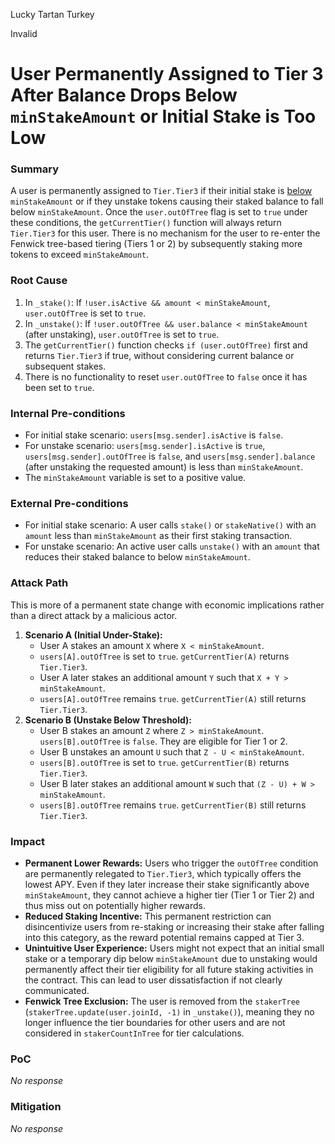 Lucky Tartan Turkey

Invalid

# User Permanently Assigned to Tier 3 After Balance Drops Below `minStakeAmount` or Initial Stake is Too Low

### Summary

A user is permanently assigned to `Tier.Tier3` if their initial stake is [below ](https://github.com/sherlock-audit/2025-05-layeredge/blob/main/edgen-staking/src/stake/LayerEdgeStaking.sol#L106)`minStakeAmount` or if they unstake tokens causing their staked balance to fall below `minStakeAmount`. Once the `user.outOfTree` flag is set to `true` under these conditions, the `getCurrentTier()` function will always return `Tier.Tier3` for this user. There is no mechanism for the user to re-enter the Fenwick tree-based tiering (Tiers 1 or 2) by subsequently staking more tokens to exceed `minStakeAmount`.


### Root Cause

1.  In `_stake()`: If `!user.isActive && amount < minStakeAmount`, `user.outOfTree` is set to `true`.
2.  In `_unstake()`: If `!user.outOfTree && user.balance < minStakeAmount` (after unstaking), `user.outOfTree` is set to `true`.
3.  The `getCurrentTier()` function checks `if (user.outOfTree)` first and returns `Tier.Tier3` if true, without considering current balance or subsequent stakes.
4.  There is no functionality to reset `user.outOfTree` to `false` once it has been set to `true`.


### Internal Pre-conditions

*   For initial stake scenario: `users[msg.sender].isActive` is `false`.
*   For unstake scenario: `users[msg.sender].isActive` is `true`, `users[msg.sender].outOfTree` is `false`, and `users[msg.sender].balance` (after unstaking the requested amount) is less than `minStakeAmount`.
*   The `minStakeAmount` variable is set to a positive value.

### External Pre-conditions

*   For initial stake scenario: A user calls `stake()` or `stakeNative()` with an `amount` less than `minStakeAmount` as their first staking transaction.
*   For unstake scenario: An active user calls `unstake()` with an `amount` that reduces their staked balance to below `minStakeAmount`.

### Attack Path

This is more of a permanent state change with economic implications rather than a direct attack by a malicious actor.
1.  **Scenario A (Initial Under-Stake):**
    *   User A stakes an amount `X` where `X < minStakeAmount`.
    *   `users[A].outOfTree` is set to `true`. `getCurrentTier(A)` returns `Tier.Tier3`.
    *   User A later stakes an additional amount `Y` such that `X + Y > minStakeAmount`.
    *   `users[A].outOfTree` remains `true`. `getCurrentTier(A)` still returns `Tier.Tier3`.
2.  **Scenario B (Unstake Below Threshold):**
    *   User B stakes an amount `Z` where `Z > minStakeAmount`. `users[B].outOfTree` is `false`. They are eligible for Tier 1 or 2.
    *   User B unstakes an amount `U` such that `Z - U < minStakeAmount`.
    *   `users[B].outOfTree` is set to `true`. `getCurrentTier(B)` returns `Tier.Tier3`.
    *   User B later stakes an additional amount `W` such that `(Z - U) + W > minStakeAmount`.
    *   `users[B].outOfTree` remains `true`. `getCurrentTier(B)` still returns `Tier.Tier3`.


### Impact

*   **Permanent Lower Rewards:** Users who trigger the `outOfTree` condition are permanently relegated to `Tier.Tier3`, which typically offers the lowest APY. Even if they later increase their stake significantly above `minStakeAmount`, they cannot achieve a higher tier (Tier 1 or Tier 2) and thus miss out on potentially higher rewards.
*   **Reduced Staking Incentive:** This permanent restriction can disincentivize users from re-staking or increasing their stake after falling into this category, as the reward potential remains capped at Tier 3.
*   **Unintuitive User Experience:** Users might not expect that an initial small stake or a temporary dip below `minStakeAmount` due to unstaking would permanently affect their tier eligibility for all future staking activities in the contract. This can lead to user dissatisfaction if not clearly communicated.
*   **Fenwick Tree Exclusion:** The user is removed from the `stakerTree` (`stakerTree.update(user.joinId, -1)` in `_unstake()`), meaning they no longer influence the tier boundaries for other users and are not considered in `stakerCountInTree` for tier calculations.


### PoC

_No response_

### Mitigation

_No response_